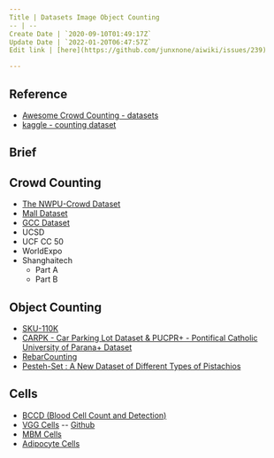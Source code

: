 ```yaml
---
Title | Datasets Image Object Counting
-- | --
Create Date | `2020-09-10T01:49:17Z`
Update Date | `2022-01-20T06:47:57Z`
Edit link | [here](https://github.com/junxnone/aiwiki/issues/239)

---
```

## Reference
- [Awesome Crowd Counting - datasets](https://github.com/gjy3035/Awesome-Crowd-Counting/blob/master/src/Datasets.md)
- [kaggle - counting dataset](https://www.kaggle.com/search?q=counting+in%3Adatasets)

## Brief
## Crowd Counting

- [The NWPU-Crowd Dataset](https://crowdbenchmark.com/nwpucrowdloc.html)
- [Mall Dataset](http://personal.ie.cuhk.edu.hk/~ccloy/downloads_mall_dataset.html)
- [GCC Dataset](https://gjy3035.github.io/GCC-CL/)
- UCSD
- UCF CC 50
- WorldExpo
- Shanghaitech
  - Part A
  - Part B


## Object Counting
- [SKU-110K](https://github.com/eg4000/SKU110K_CVPR19)
- [ CARPK - Car Parking Lot Dataset  & PUCPR+ - Pontifical Catholic University of Parana+ Dataset](https://lafi.github.io/LPN/)
- [RebarCounting](https://github.com/andohuman/RebarCounting)
- [Pesteh-Set : A New Dataset of Different Types of Pistachios](https://github.com/mr7495/Pesteh-Set)

## Cells
- [BCCD (Blood Cell Count and Detection)](https://github.com/Shenggan/BCCD_Dataset)
- [VGG Cells](http://www.robots.ox.ac.uk/~vgg/research/counting/index_org.html) -- [Github](https://github.com/ieee8023/countception/blob/master/cells.zip)
- [MBM Cells](https://github.com/ieee8023/countception/blob/master/MBM_data.zip)
- [Adipocyte Cells](https://github.com/ieee8023/countception/blob/master/adipocyte_data.zip)
